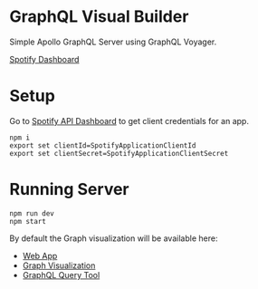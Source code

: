 # GraphQL Visual Builder

Simple Apollo GraphQL Server using GraphQL Voyager.

[Spotify Dashboard](https://developer.spotify.com/dashboard/applications)


# Setup

Go to [Spotify API Dashboard](https://developer.spotify.com/dashboard/applications) to get client credentials for an app.

    npm i
    export set clientId=SpotifyApplicationClientId
    export set clientSecret=SpotifyApplicationClientSecret

# Running Server

    npm run dev
    npm start


By default the Graph visualization will be available here:

* [Web App](http://localhost:5000/)
* [Graph Visualization](http://localhost:5000/voyager)
* [GraphQL Query Tool](http://localhost:5000/graphql)

